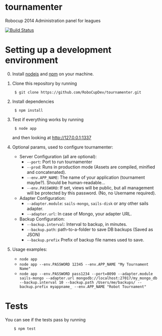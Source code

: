 tournamenter
============

Robocup 2014 Administration panel for leagues

[![Build Status](https://travis-ci.org/RoboCupDev/tournamenter.svg?branch=improvements)](https://travis-ci.org/RoboCupDev/tournamenter)

Setting up a development environment
====================================

0. Install [nodejs](http://howtonode.org/how-to-install-nodejs) and [npm](http://howtonode.org/introduction-to-npm) on your machine.

1. Clone this repository by running

        $ git clone https://github.com/RoboCupDev/tournamenter.git

2. Install dependencies

        $ npm install

3. Test if everything works by running

        $ node app

   and then looking at http://127.0.0.1:1337
   
4. Optional params, used to configure tournamenter:
        
	+ Server Configuration (all are optional):
		* `--port`: Port to run tournamenter
		* `--prod`: Runs in production mode (Assets are compiled, minified and concatenated).
		* `--env.APP_NAME`: The name of your application (tournament maybe?). Should be human-readable...
		* `--env.PASSWORD`: If set, views will be public, but all management will be protected by this password. (No, no Username required).
	+ Adapter Configuration:
		* `--adapter.module`: `sails-mongo`, `sails-disk` or any other sails adapter.
		* `--adapter.url`: In case of Mongo, your adapter URL.
	+ Backup Configuration:
		* `--backup.interval`: Interval to backup, in minutes.
		* `--backup.path`: path-to-a-folder to save DB backups (Saved as JSON)
		* `--backup.prefix` Prefix of backup file names used to save.

5. Usage examples: 
	+ `node app`
	+ `node app --env.PASSWORD 12345 --env.APP_NAME "My Tournament Name"`
	+ `node app --env.PASSWORD pass1234 --port=8090 --adapter.module sails-mongo --adapter.url mongodb://localhost:27017/my_mongo_db --backup.interval 10 --backup.path /Users/me/backups/ --backup.prefix myappname_ --env.APP_NAME "Robot Tournament"`


Tests
=====

You can see if the tests pass by running

        $ npm test
